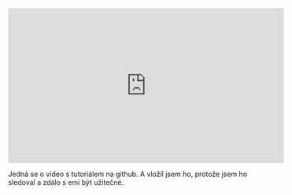 <iframe width="560" height="315" src="https://www.youtube.com/embed/73I5dRucCds" frameborder="0" allowfullscreen></iframe>

Jedná se o video s tutoriálem na github. A vložil jsem ho, protože jsem ho sledoval a zdálo s emi být užitečné.
